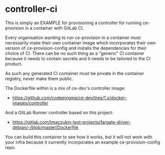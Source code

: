 controller-ci
=============

This is simply an EXAMPLE for provisioning a controller for running ce-provision in a container with GitLab CI.

Every organisation wanting to run ce-provision in a container must necessarily make their own container image which incorporates their own version of ce-provision-config and installs the dependencies for their choice of CI. There can be no such thing as a "generic" CI container because it needs to contain secrets and it needs to be tailored to the CI product.

As such any generated CI container *must* be private in the container registry, never make them public.

The Dockerfile within is a mix of ce-dev's controller image:
* https://github.com/codeenigma/ce-dev/tree/1.x/docker-images/controller

And a GitLab Runner controller based on this project:
* https://gitlab.com/tmaczukin-test-projects/fargate-driver-debian/-/blob/master/Dockerfile

You can build this container to see how it works, but it will not work with your infra because it currently incorporates an example ce-provision-config repo.
